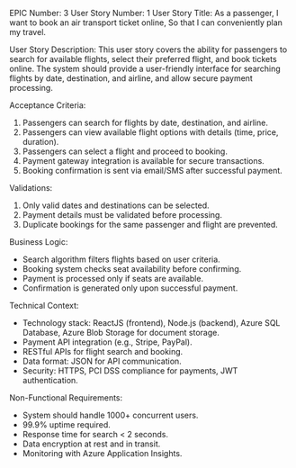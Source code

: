 EPIC Number: 3
User Story Number: 1
User Story Title: As a passenger, I want to book an air transport ticket online, So that I can conveniently plan my travel.

User Story Description: This user story covers the ability for passengers to search for available flights, select their preferred flight, and book tickets online. The system should provide a user-friendly interface for searching flights by date, destination, and airline, and allow secure payment processing.

Acceptance Criteria:
1. Passengers can search for flights by date, destination, and airline.
2. Passengers can view available flight options with details (time, price, duration).
3. Passengers can select a flight and proceed to booking.
4. Payment gateway integration is available for secure transactions.
5. Booking confirmation is sent via email/SMS after successful payment.

Validations:
1. Only valid dates and destinations can be selected.
2. Payment details must be validated before processing.
3. Duplicate bookings for the same passenger and flight are prevented.

Business Logic: 
- Search algorithm filters flights based on user criteria.
- Booking system checks seat availability before confirming.
- Payment is processed only if seats are available.
- Confirmation is generated only upon successful payment.

Technical Context:
- Technology stack: ReactJS (frontend), Node.js (backend), Azure SQL Database, Azure Blob Storage for document storage.
- Payment API integration (e.g., Stripe, PayPal).
- RESTful APIs for flight search and booking.
- Data format: JSON for API communication.
- Security: HTTPS, PCI DSS compliance for payments, JWT authentication.

Non-Functional Requirements:
- System should handle 1000+ concurrent users.
- 99.9% uptime required.
- Response time for search < 2 seconds.
- Data encryption at rest and in transit.
- Monitoring with Azure Application Insights.
